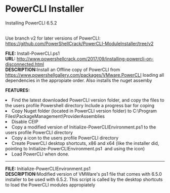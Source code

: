<h1>PowerCLI Installer</h1>
Installing PowerCLI 6.5.2<br /><br />

Use branch v2 for later versions of PowerCLI: https://github.com/PowerShellCrack/PowerCLI-ModuleInstaller/tree/v2<br />

<b>FILE:</b> Install-PowerCLI.ps1<br />
<b>URL:</b> http://www.powershellcrack.com/2017/09/installing-powercli-on-disconnected.html<br />
<b>DESCRIPTION:</b>Install an Offline copy of PowerCLI from https://www.powershellgallery.com/packages/VMware.PowerCLI
loading all dependencies in the appropiate order. Also installs the nuget assemby

<b>FEATURES:</b>
<li>Find the latest downloaded PowerCLI version folder, and copy the files to the users profile Powershell directory
Include a progress bar for coping</li>
<li>Copy Nuget folder (located in PowerCLI version folder) to C:\Program Files\PackageManagement\ProviderAssemblies</li>
<li>Disable CEIP</li>
<li>Copy a modified version of Initialize-PowerCLIEnvironment.ps1 to the users profile PowerCLI directory</li>
<li>Copy a icon to the users profile PowerCLI directory</li>
<li>Create PowerCLI desktop shortcuts, x86 and x64 (like the installer did, pointing to Initialize-PowerCLIEnvironment.ps1  and using the icon)</li>
<li>Load PowerCLI when done. </li>

<hr>
<b>FILE:</b> Initialize-PowerCLIEnvironment.ps1<br />
<b>DESCRIPTION:</b>Modified version of VMWare's ps1 file that comes with 6.5.0 installer to be used with 6.5.2. 
This script is called by the desktop shortcuts to load the PowerCLI modules appropiately
